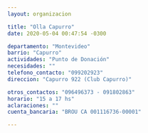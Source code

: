 ```yaml
---
layout: organizacion

title: "Olla Capurro"
date: 2020-05-04 00:47:54 -0300

departamento: "Montevideo"
barrio: "Capurro"
actividades: "Punto de Donación"
necesidades: ""
telefono_contacto: "099202923"
direccion: "Capurro 922 (Club Capurro)"

otros_contactos: "096496373 - 091802863"
horario: "15 a 17 hs"
aclaraciones: ""
cuenta_bancaria: "BROU CA 001116736-00001"

---
```

